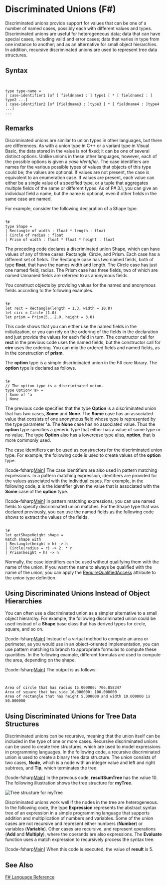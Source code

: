 # Discriminated Unions (F#)

Discriminated unions provide support for values that can be one of a number of named cases, possibly each with different values and types. Discriminated unions are useful for heterogeneous data; data that can have special cases, including valid and error cases; data that varies in type from one instance to another; and as an alternative for small object hierarchies. In addition, recursive discriminated unions are used to represent tree data structures.


## Syntax


```


type type-name =
| case-identifier1 [of [ fieldname1 : ] type1 [ * [ fieldname2 : ] type2 ...]
| case-identifier2 [of [fieldname3 : ]type3 [ * [ fieldname4 : ]type4 ...]
...

```



## Remarks
Discriminated unions are similar to union types in other languages, but there are differences. As with a union type in C++ or a variant type in Visual Basic, the data stored in the value is not fixed; it can be one of several distinct options. Unlike unions in these other languages, however, each of the possible options is given a *case identifier*. The case identifiers are names for the various possible types of values that objects of this type could be; the values are optional. If values are not present, the case is equivalent to an enumeration case. If values are present, each value can either be a single value of a specified type, or a tuple that aggregates multiple fields of the same or different types. As of F# 3.1, you can give an individual field a name, but the name is optional, even if other fields in the same case are named.

For example, consider the following declaration of a Shape type.



```

f#
type Shape =
| Rectangle of width : float * length : float
| Circle of radius : float
| Prism of width : float * float * height : float

```


The preceding code declares a discriminated union Shape, which can have values of any of three cases: Rectangle, Circle, and Prism. Each case has a different set of fields. The Rectangle case has two named fields, both of type **float**, that have the names width and length. The Circle case has just one named field, radius. The Prism case has three fields, two of which are named Unnamed fields are referred to as anonymous fields.

You construct objects by providing values for the named and anonymous fields according to the following examples.



```

f#
let rect = Rectangle(length = 1.3, width = 10.0)
let circ = Circle (1.0)
let prism = Prism(5., 2.0, height = 3.0)

```


This code shows that you can either use the named fields in the initialization, or you can rely on the ordering of the fields in the declaration and just provide the values for each field in turn. The constructor call for **rect** in the previous code uses the named fields, but the constructor call for **circ** uses the ordering. You can mix the ordered fields and named fields, as in the construction of **prism**.

The **option** type is a simple discriminated union in the F# core library. The **option** type is declared as follows.



```

f#
// The option type is a discriminated union.
type Option<'a> =
| Some of 'a
| None

```


The previous code specifies that the type **Option** is a discriminated union that has two cases, **Some** and **None**. The **Some** case has an associated value that consists of one anonymous field whose type is represented by the type parameter **'a**. The **None** case has no associated value. Thus the **option** type specifies a generic type that either has a value of some type or no value. The type **Option** also has a lowercase type alias, **option**, that is more commonly used.

The case identifiers can be used as constructors for the discriminated union type. For example, the following code is used to create values of the **option** type.

[!code-fsharp[Main](snippets/fslangref1/snippet2001.fs)]
    The case identifiers are also used in pattern matching expressions. In a pattern matching expression, identifiers are provided for the values associated with the individual cases. For example, in the following code, **x** is the identifier given the value that is associated with the **Some** case of the **option** type.

[!code-fsharp[Main](snippets/fslangref1/snippet2002.fs)]
    In pattern matching expressions, you can use named fields to specify discriminated union matches. For the Shape type that was declared previously, you can use the named fields as the following code shows to extract the values of the fields.



```

f#
let getShapeHeight shape =
match shape with
| Rectangle(height = h) -> h
| Circle(radius = r) -> 2. * r
| Prism(height = h) -> h

```


Normally, the case identifiers can be used without qualifying them with the name of the union. If you want the name to always be qualified with the name of the union, you can apply the [RequireQualifiedAccess](http://msdn.microsoft.com/en-us/library/8b9b6ade-0471-4413-ac5d-638cd0de5f15) attribute to the union type definition.


## Using Discriminated Unions Instead of Object Hierarchies
You can often use a discriminated union as a simpler alternative to a small object hierarchy. For example, the following discriminated union could be used instead of a **Shape** base class that has derived types for circle, square, and so on.

[!code-fsharp[Main](snippets/fslangref1/snippet2003.fs)]
    Instead of a virtual method to compute an area or perimeter, as you would use in an object-oriented implementation, you can use pattern matching to branch to appropriate formulas to compute these quantities. In the following example, different formulas are used to compute the area, depending on the shape.

[!code-fsharp[Main](snippets/fslangref1/snippet2004.fs)]
    The output is as follows:



```


Area of circle that has radius 15.000000: 706.858347
Area of square that has side 10.000000: 100.000000
Area of rectangle that has height 5.000000 and width 10.000000 is 50.000000

```



## Using Discriminated Unions for Tree Data Structures
Discriminated unions can be recursive, meaning that the union itself can be included in the type of one or more cases. Recursive discriminated unions can be used to create tree structures, which are used to model expressions in programming languages. In the following code, a recursive discriminated union is used to create a binary tree data structure. The union consists of two cases, **Node**, which is a node with an integer value and left and right subtrees, and **Tip**, which terminates the tree.

[!code-fsharp[Main](snippets/fslangref1/snippet2005.fs)]
    In the previous code, **resultSumTree** has the value 10. The following illustration shows the tree structure for **myTree**.

![Tree structure for myTree](../images/TreeStructureDiagram.png)

Discriminated unions work well if the nodes in the tree are heterogeneous. In the following code, the type **Expression** represents the abstract syntax tree of an expression in a simple programming language that supports addition and multiplication of numbers and variables. Some of the union cases are not recursive and represent either numbers (**Number**) or variables (**Variable**). Other cases are recursive, and represent operations (**Add** and **Multiply**), where the operands are also expressions. The **Evaluate** function uses a match expression to recursively process the syntax tree.

[!code-fsharp[Main](snippets/fslangref1/snippet2006.fs)]
    When this code is executed, the value of **result** is 5.


## See Also
[F&#35; Language Reference](FSharp+Language+Reference.md)

